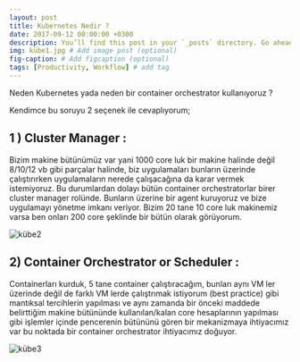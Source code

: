 ```yaml
---
layout: post
title: Kubernetes Nedir ?
date: 2017-09-12 00:00:00 +0300
description: You’ll find this post in your `_posts` directory. Go ahead and edit it and re-build the site to see your changes. # Add post description (optional)
img: kübe1.jpg # Add image post (optional)
fig-caption: # Add figcaption (optional)
tags: [Productivity, Workflow] # add tag
---
```

Neden Kubernetes yada neden bir container orchestrator kullanıyoruz ?

Kendimce bu soruyu 2 seçenek ile cevaplıyorum;

## 1 ) Cluster Manager :
 Bizim makine bütünümüz var yani 1000 core luk bir makine halinde değil 8/10/12 vb gibi parçalar halinde, biz uygulamaları bunların üzerinde çalıştırırken uygulamaların nerede çalışacağına da karar vermek istemiyoruz. Bu durumlardan dolayı bütün container orchestratorlar birer cluster manager rolünde. Bunların üzerine bir agent kuruyoruz ve bize uygulamayı yönetme imkanı veriyor. Bizim 20 tane 10 core luk makinemiz varsa ben onları 200 core şeklinde bir bütün olarak görüyorum.

![kübe2]({{site.baseurl}}/assets/img/kübe2.jpg)

## 2) Container Orchestrator or Scheduler : 
Containerları kurduk, 5 tane container çalıştıracağım, bunları aynı VM ler üzerinde değil de farklı VM lerde çalıştrımak istiyorum (best practice) gibi mantıksal tercihlerin yapılması ve aynı zamanda bir önceki maddede belirttiğim makine bütününde kullanılan/kalan core hesaplarının yapılması gibi işlemler içinde pencerenin bütününü gören bir mekanizmaya ihtiyacımız var bu noktada bir container orchestrator ihtiyacımız doğuyor.

![kübe3]({{site.baseurl}}/assets/img/kübe3.jpg)
